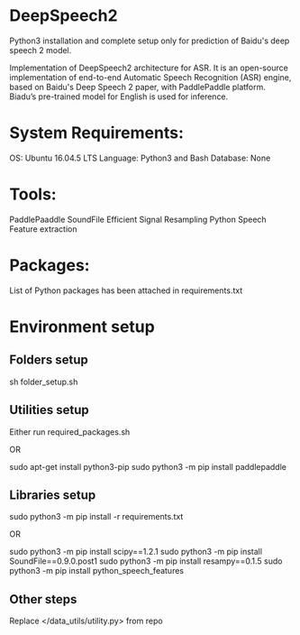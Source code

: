 # DeepSpeech2
Python3 installation and complete setup only for prediction of Baidu's deep speech 2 model.

Implementation of DeepSpeech2 architecture for ASR. It is an open-source
implementation of end-to-end Automatic Speech Recognition (ASR) engine, based on
Baidu&#39;s Deep Speech 2 paper, with PaddlePaddle platform. Biadu’s pre-trained model for
English is used for inference.

# System Requirements:
OS: Ubuntu 16.04.5 LTS
Language: Python3 and Bash
Database: None

# Tools:
PaddlePaaddle
SoundFile
Efficient Signal Resampling
Python Speech Feature extraction

# Packages:
List of Python packages has been attached in requirements.txt

# Environment setup

## Folders setup
sh folder_setup.sh


## Utilities setup

Either run required_packages.sh 

OR

sudo apt-get install python3-pip
sudo python3 -m pip install paddlepaddle

## Libraries setup

sudo python3 -m pip install -r requirements.txt

OR

sudo python3 -m pip install scipy==1.2.1
sudo python3 -m pip install SoundFile==0.9.0.post1
sudo python3 -m pip install resampy==0.1.5
sudo python3 -m pip install python_speech_features

## Other steps

Replace </data_utils/utility.py> from repo
